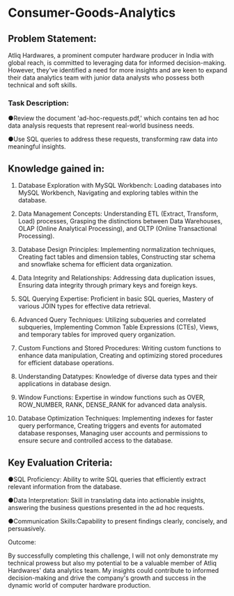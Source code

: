 # Consumer-Goods-Analytics

## Problem Statement:

Atliq Hardwares, a prominent computer hardware producer in India with global reach, is committed to leveraging data for informed decision-making. However, they've identified a need for more insights and are keen to expand their data analytics team with junior data analysts who possess both technical and soft skills.

### Task Description:

●Review the document 'ad-hoc-requests.pdf,' which contains ten ad hoc data analysis requests that represent real-world business needs.

●Use SQL queries to address these requests, transforming raw data into meaningful insights.


## Knowledge gained in:

1. Database Exploration with MySQL Workbench: Loading databases into MySQL Workbench, Navigating and exploring tables within the database.

2. Data Management Concepts: Understanding ETL (Extract, Transform, Load) processes, Grasping the distinctions between Data Warehouses, OLAP (Online Analytical Processing), and OLTP (Online Transactional Processing).

3. Database Design Principles: Implementing normalization techniques, Creating fact tables and dimension tables, Constructing star schema and snowflake schema for efficient data organization.

4. Data Integrity and Relationships: Addressing data duplication issues, Ensuring data integrity through primary keys and foreign keys.

5. SQL Querying Expertise: Proficient in basic SQL queries, Mastery of various JOIN types for effective data retrieval.

6. Advanced Query Techniques: Utilizing subqueries and correlated subqueries, Implementing Common Table Expressions (CTEs), Views, and temporary tables for improved query organization.

7. Custom Functions and Stored Procedures: Writing custom functions to enhance data manipulation, Creating and optimizing stored procedures for efficient database operations.

8. Understanding Datatypes: Knowledge of diverse data types and their applications in database design.

9. Window Functions: Expertise in window functions such as OVER, ROW_NUMBER, RANK, DENSE_RANK for advanced data analysis.

10. Database Optimization Techniques: Implementing indexes for faster query performance, Creating triggers and events for automated database responses, Managing user accounts and permissions to ensure secure and controlled access to the database.

## Key Evaluation Criteria:

●SQL Proficiency: Ability to write SQL queries that efficiently extract relevant information from the database.

●Data Interpretation: Skill in translating data into actionable insights, answering the business questions presented in the ad hoc requests.

●Communication Skills:Capability to present findings clearly, concisely, and persuasively.

Outcome:

By successfully completing this challenge, I will not only demonstrate my technical prowess but also my potential to be a valuable member of Atliq Hardwares' data analytics team. My insights could contribute to informed decision-making and drive the company's growth and success in the dynamic world of computer hardware production.
